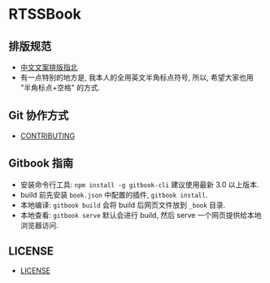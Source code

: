# RTSSBook

## 排版规范
* [中文文案排版指北](https://github.com/sparanoid/chinese-copywriting-guidelines)
* 有一点特别的地方是, 我本人的全用英文半角标点符号, 所以, 希望大家也用 "半角标点+空格" 的方式.

## Git 协作方式
* [CONTRIBUTING](CONTRIBUTING.md)

## Gitbook 指南
* 安装命令行工具: `npm install -g gitbook-cli` 建议使用最新 3.0 以上版本.
* build 前先安装 `book.json` 中配置的插件, `gitbook install`.
* 本地编译: `gitbook build` 会将 build 后网页文件放到 `_book` 目录.
* 本地查看: `gitbook serve` 默认会进行 build, 然后 serve 一个网页提供给本地浏览器访问.

## LICENSE
* [LICENSE](LICENSE.md)
